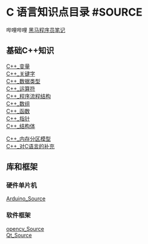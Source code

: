 # C  语言知识点目录  #SOURCE

哔哩哔哩 [黑马程序员笔记](https://www.bilibili.com/video/BV1et411b73Z)

## 基础C++知识

[C++_变量](C++基础知识/C++_变量与常量.md)\
[C++_关键字](C++基础知识/C++_关键字.md)\
[C++_数据类型](C++基础知识/C++_数据类型.md)\
[C++_运算符](C++基础知识/C++_运算符.md)\
[C++_程序流程结构](C++基础知识/C++_程序流程结构.md)\
[C++_数组](C++基础知识/C++_数组.md)\
[C++_函数](C++基础知识/C++_函数.md)\
[C++_指针](C++基础知识/C++_指针.md)\
[C++_结构体](C++_结构体.md)

[C++_内存分区模型](C++基础知识/C++_内存分区模型.md)\
[C++_对C语言的补充](C++基础知识/C++_对C语言的补充.md)

## 库和框架

### 硬件单片机

[Arduino_Source](Arduino/Arduino_Source.md)

### 软件框架

[opencv_Source](opencv/opencv_Source.md)\
[Qt_Source](Qt/Qt_Source.md)
